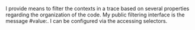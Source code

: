I provide means to filter the contexts in a trace based on several properties regarding the organization of the code. My public filtering interface is the message #value:. I can be configured via the accessing selectors.